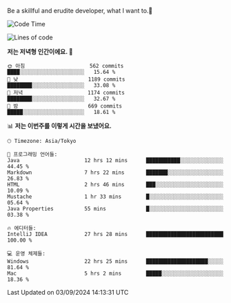 Be a skillful and erudite developer, what I want to.👶

<!--START_SECTION:waka-->
![Code Time](http://img.shields.io/badge/Code%20Time-1%2C239%20hrs%2032%20mins-blue)

![Lines of code](https://img.shields.io/badge/%EC%A0%80%EB%8A%94%20%EC%97%AC%ED%83%9C%EA%B9%8C%EC%A7%80%20-2.7%20million%20%EC%A4%84%EC%9D%98%20%EC%BD%94%EB%93%9C%EB%A5%BC%20%EC%9E%91%EC%84%B1%ED%96%88%EC%96%B4%EC%9A%94.-blue)

**저는 저녁형 인간이에요. 🦉** 

```text
🌞 아침                     562 commits         ████░░░░░░░░░░░░░░░░░░░░░   15.64 % 
🌆 낮　                     1189 commits        ████████░░░░░░░░░░░░░░░░░   33.08 % 
🌃 저녁                     1174 commits        ████████░░░░░░░░░░░░░░░░░   32.67 % 
🌙 밤　                     669 commits         █████░░░░░░░░░░░░░░░░░░░░   18.61 % 
```


📊 **저는 이번주를 이렇게 시간을 보냈어요.** 

```text
🕑︎ Timezone: Asia/Tokyo

💬 프로그래밍 언어들: 
Java                     12 hrs 12 mins      ███████████░░░░░░░░░░░░░░   44.45 % 
Markdown                 7 hrs 22 mins       ███████░░░░░░░░░░░░░░░░░░   26.83 % 
HTML                     2 hrs 46 mins       ███░░░░░░░░░░░░░░░░░░░░░░   10.09 % 
Mustache                 1 hr 33 mins        █░░░░░░░░░░░░░░░░░░░░░░░░   05.64 % 
Java Properties          55 mins             █░░░░░░░░░░░░░░░░░░░░░░░░   03.38 % 

🔥 에디터들: 
IntelliJ IDEA            27 hrs 28 mins      █████████████████████████   100.00 % 

💻 운영 체제들: 
Windows                  22 hrs 25 mins      ████████████████████░░░░░   81.64 % 
Mac                      5 hrs 2 mins        █████░░░░░░░░░░░░░░░░░░░░   18.36 % 
```


 Last Updated on 03/09/2024 14:13:31 UTC
<!--END_SECTION:waka-->
